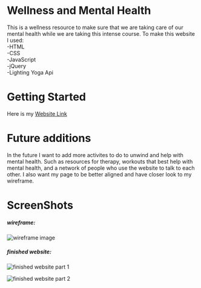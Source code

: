 
# Wellness and Mental Health

This is a wellness resource to make sure that we are taking care of our mental health while we are taking this intense course. 
To make this website I used: <br>
-HTML<br>
-CSS<br>
-JavaScript <br>
-jQuery<br>
-Lighting Yoga Api<br>

# Getting Started

Here is my [Website Link](https://gastumentalhealth.netlify.app/)

# Future additions

In the future I want to add more activites to do to unwind and help with mental health. Such as resources for therapy, workouts that best help with mental health, and a network of people who use the website to talk to each other. I also want my page to be better aligned and have closer look to my wireframe. 

# ScreenShots

##### wireframe:<br>
![wireframe image](https://user-images.githubusercontent.com/100636871/168098005-0ba372e2-ac5a-4a74-8913-13848c524071.png)

##### finished website:
    
![finished website part 1](https://user-images.githubusercontent.com/100636871/168097539-19988c9d-f3db-4062-9396-ad7181f913ce.png)
   
![finished website part 2](https://user-images.githubusercontent.com/100636871/168101992-2d3269d6-fe33-4c16-9121-c2d93d597323.png)


